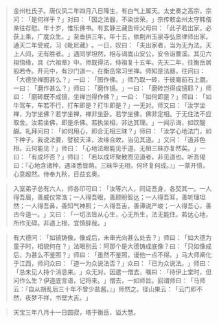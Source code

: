 
> 金州杜氏子。唐仪凤二年四月八日降生，有白气上属天。太史奏之高宗，宗问：​「是何祥乎？​」对曰：​「国之法器，不染世荣。​」宗传敕金州太守韩偕亲往存慰。年十岁，惟乐佛书。有玄静三藏告师父母曰：​「此子若出家，必获上乘，广度众生。​」至垂拱三年，年十五，依荆州玉泉寺弘景律师出家。通天二年受戒，习《毗尼藏》​。一日，叹曰：​「夫出家者，当为无为法。天上人间，无有胜者。​」遇同学坦然，相与谒嵩山安公，安令诣曹溪。其见六祖悟缘，具《六祖章》中。师既得法，侍祖复十五年。先天二年，往衡岳居般若寺。开元中，有沙门道一，在衡岳常习坐禅。师知是法器，往问曰：​「大德坐禅图甚么？​」一曰：​「图作佛。​」师乃取一砖，于彼庵前石上磨。一曰：​「磨作甚么？​」师曰：​「磨作镜。​」一曰：​「磨砖岂得成镜耶？​」师曰：​「磨砖既不成镜，坐禅岂得作佛？​」一曰：​「如何即是？​」师曰：​「如牛驾车，车若不行，打车即是？打牛即是？​」一无对。师又曰：​「汝学坐禅，为学坐佛？若学坐禅，禅非坐卧。若学坐佛，佛非定相。于无住法不应取舍。汝若坐佛，即是杀佛。若执坐相，非达其理。​」一闻示诲，如饮醍醐。礼拜问曰：​「如何用心，即合无相三昧？​」师曰：​「汝学心地法门，如下种子。我说法要，譬彼天泽，汝缘合故，当见其道。​」又问：​「道非色相，云何能见？​」师曰：​「心地法眼能见乎道，无相三昧亦复然矣。​」一曰：​「有成坏否？​」师曰：​「若以成坏聚散而见道者，非见道也。听吾偈曰：『心地含诸种，遇泽悉皆萌。三昧华无相，何坏复何成。』」一蒙开悟，心意超然。侍奉九秋，日益玄奥。

> 入室弟子总有六人，师各印可曰：​「汝等六人，同证吾身，各契其一。一人得吾眉，善威仪常浩；一人得吾眼，善顾盼智达；一人得吾耳，善听理坦然；一人得吾鼻，善知气神照；一人得吾舌，善谭说严峻；一人得吾心，善古今道一。​」又曰：​「一切法皆从心生，心无所生，法无能住。若达心地，所作无碍。非遇上根，宜慎辞哉。​」

> 有大德问：​「如镜铸像，像成后，未审光向甚么处去？​」师曰：​「如大德为童子时，相貌何在？​」法眼别云：阿那个是大德铸成底像？曰：​「只如像成后，为甚么不鉴照？​」师曰：​「虽然不鉴照，谩他一点不得。​」马大师阐化于江西，师问众曰：​「道一为众说法否？​」众曰：​「已为众说法。​」师曰：​「总未见人持个消息来。​」众无对。因遣一僧去，嘱曰：​「待伊上堂时，但问作么生？伊道底言语，记将来。​」僧去，一如师旨。回谓师曰：​「马师云：『自从胡乱后三十年不曾少盐酱。』」师然之。径山果云：​「云门即不然，夜梦不祥，书壁大吉。​」

> 天宝三年八月十一日圆寂，塔于衡岳，谥大慧。
